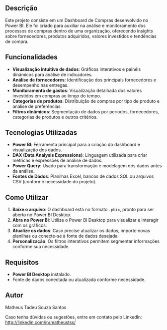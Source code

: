 <h2>Descrição</h2>
<p>Este projeto consiste em um Dashboard de Compras desenvolvido no Power BI. Ele foi criado para auxiliar na análise e monitoramento dos processos de compras dentro de uma organização, oferecendo insights sobre fornecedores, produtos adquiridos, valores investidos e tendências de compra.</p>

<h2>Funcionalidades</h2>
<ul>
    <li><strong>Visualização intuitiva de dados</strong>: Gráficos interativos e painéis dinâmicos para análise de indicadores.</li>
    <li><strong>Análise de fornecedores</strong>: Identificação dos principais fornecedores e desempenho nas entregas.</li>
    <li><strong>Monitoramento de gastos</strong>: Visualização detalhada dos valores investidos em compras ao longo do tempo.</li>
    <li><strong>Categorias de produtos</strong>: Distribuição de compras por tipo de produto e análise de preferências.</li>
    <li><strong>Filtros dinâmicos</strong>: Segmentação de dados por períodos, fornecedores, categorias de produtos e outros critérios.</li>
</ul>

<h2>Tecnologias Utilizadas</h2>
<ul>
    <li><strong>Power BI</strong>: Ferramenta principal para a criação do dashboard e visualização dos dados.</li>
    <li><strong>DAX (Data Analysis Expressions)</strong>: Linguagem utilizada para criar métricas e expressões de análise de dados.</li>
    <li><strong>Power Query</strong>: Usado para transformação e modelagem dos dados antes da análise.</li>
    <li><strong>Fontes de Dados</strong>: Planilhas Excel, bancos de dados SQL ou arquivos CSV (conforme necessidade do projeto).</li>
</ul>

<h2>Como Utilizar</h2>
<ol>
    <li><strong>Baixe o arquivo</strong>: O dashboard está no formato <code>.pbix</code>, pronto para ser aberto no Power BI Desktop.</li>
    <li><strong>Abra no Power BI</strong>: Utilize o Power BI Desktop para visualizar e interagir com os gráficos.</li>
    <li><strong>Atualize os dados</strong>: Caso precise atualizar os dados, importe novas planilhas ou conecte-se à fonte de dados desejada.</li>
    <li><strong>Personalização</strong>: Os filtros interativos permitem segmentar informações conforme sua necessidade.</li>
</ol>

<h2>Requisitos</h2>
<ul>
    <li><strong>Power BI Desktop</strong> instalado.</li>
    <li>Fonte de dados conectada ou atualizada conforme necessidade.</li>
</ul>

<h2>Autor</h2>
<p>Matheus Tadeu Souza Santos</p>
<p>Caso tenha dúvidas ou sugestões, entre em contato pelo LinkedIn: <a href="http://linkedin.com/in/matheustss/" target="_blank">http://linkedin.com/in/matheustss/</a></p>
